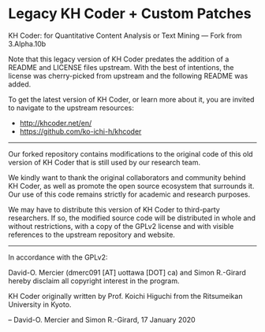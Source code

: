 # Legacy KH Coder + Custom Patches
KH Coder: for Quantitative Content Analysis or Text Mining — Fork from 3.Alpha.10b

Note that this legacy version of KH Coder predates the addition of a README and LICENSE files upstream. With the best of intentions, the license was cherry-picked from upstream and the following README was added.

To get the latest version of KH Coder, or learn more about it, you are invited to navigate to the upstream resources: 

- http://khcoder.net/en/
- https://github.com/ko-ichi-h/khcoder

------------------

Our forked repository contains modifications to the original code of this old version of KH Coder that is still used by our research team.

We kindly want to thank the original collaborators and community behind KH Coder, as well as promote the open source ecosystem that surrounds it. Our use of this code remains strictly for academic and research purposes. 

We may have to distribute this version of KH Coder to third-party researchers. If so, the modified source code will be distributed in whole and without restrictions, with a copy of the GPLv2 license and with visible references to the upstream repository and website.

------------------

In accordance with the GPLv2:

David-O. Mercier (dmerc091 [AT] uottawa [DOT] ca) and Simon R.-Girard hereby disclaim all copyright interest in the program.

KH Coder originally written by Prof. Koichi Higuchi from the Ritsumeikan University in Kyoto.

– David-O. Mercier and Simon R.-Girard, 17 January 2020
